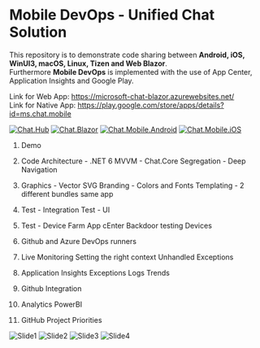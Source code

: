 # Mobile DevOps - Unified Chat Solution
This repository is to demonstrate code sharing between <b>Android, iOS, WinUI3, macOS, Linux, Tizen and Web Blazor</b>. <br>
Furthermore <b>Mobile DevOps</b> is implemented with the use of App Center, Application Insights and Google Play.

Link for Web App: https://microsoft-chat-blazor.azurewebsites.net/ <br>
Link for Native App: https://play.google.com/store/apps/details?id=ms.chat.mobile

[![Chat.Hub](https://github.com/MSFT-alfarahn/Chat/actions/workflows/microsoft-chat-hub.yml/badge.svg)](https://github.com/MSFT-alfarahn/Chat/actions/workflows/microsoft-chat-hub.yml)
[![Chat.Blazor](https://github.com/MSFT-alfarahn/Chat/actions/workflows/microsoft-chat-blazor.yml/badge.svg)](https://github.com/MSFT-alfarahn/Chat/actions/workflows/microsoft-chat-blazor.yml)
[![Chat.Mobile.Android](https://github.com/MSFT-alfarahn/Chat/actions/workflows/microsoft-chat-mobile-android.yml/badge.svg)](https://github.com/MSFT-alfarahn/Chat/actions/workflows/microsoft-chat-mobile-android.yml)
[![Chat.Mobile.iOS](https://github.com/MSFT-alfarahn/Chat/actions/workflows/microsoft-chat-mobile-ios.yml/badge.svg)](https://github.com/MSFT-alfarahn/Chat/actions/workflows/microsoft-chat-mobile-ios.yml)

1. Demo

2. Code Architecture - .NET 6
   MVVM - Chat.Core 
   Segregation - Deep Navigation

3. Graphics - Vector SVG
   Branding - Colors and Fonts
   Templating - 2 different bundles same app
   
4. Test - Integration
   Test - UI  
   
5. Test - Device Farm App cEnter
   Backdoor testing
   Devices
   
6. Github and Azure DevOps runners

7. Live Monitoring 
   Setting the right context
   Unhandled Exceptions
   
8. Application Insights
   Exceptions
   Logs Trends
   
9. Github Integration

11. Analytics
    PowerBI
    
12. GitHub Project Priorities

![Slide1](https://user-images.githubusercontent.com/52029052/172811333-44eb5756-1115-43a8-8b4e-12afdbcae9f0.PNG)
![Slide2](https://user-images.githubusercontent.com/52029052/172811343-4e91c4ab-ea36-422a-8da7-86d183927de2.PNG)
![Slide3](https://user-images.githubusercontent.com/52029052/172811350-d2d86a5c-a0aa-4e75-8e3d-7310164dc0fd.PNG)
![Slide4](https://user-images.githubusercontent.com/52029052/172811352-239fbf14-3443-49ec-b5ed-3b6a31a9ce29.PNG)

